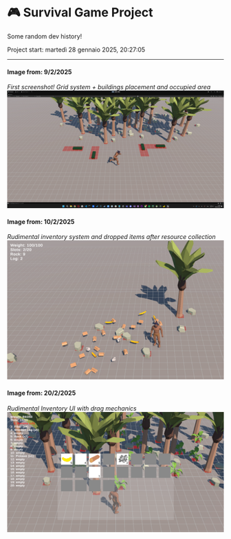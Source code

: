 # **🎮 Survival Game Project**

Some random dev history!

Project start: martedì 28 gennaio 2025, 20:27:05

---
#### **Image from: 9/2/2025**
_First screenshot!_
_Grid system + buildings placement and occupied area_
![alt text](images/image_1.png)

#### **Image from: 10/2/2025**
_Rudimental inventory system and dropped items after resource collection_
![alt text](images/image_2.png)

#### **Image from: 20/2/2025**
_Rudimental Inventory UI with drag mechanics_
![alt text](images/image_3.png)